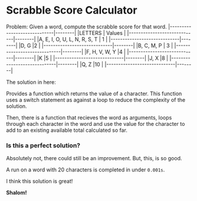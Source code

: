 # Scrabble Score Calculator

Problem: Given a word, compute the scrabble score for that word.
|-----------------------------|--------| |LETTERS | Values |
|-----------------------------|--------| |A, E, I, O, U, L, N, R, S, T | 1 |
|-----------------------------|--------| |D, G |2 |
|-----------------------------|--------| |B, C, M, P | 3 |
|-----------------------------|--------| |F, H, V, W, Y |4 |
|-----------------------------|--------| |K |5 |
|-----------------------------|--------| |J, X |8 |
|-----------------------------|--------| |Q, Z |10 |
|-----------------------------|--------|

The solution in here:

Provides a function which returns the value of a character. This function uses a
switch statement as against a loop to reduce the complexity of the solution.

Then, there is a function that recieves the word as arguments, loops through
each character in the word and use the value for the character to add to an
existing available total calculated so far.

### Is this a perfect solution?

Absolutely not, there could still be an improvement. But, this, is so good.

A run on a word with 20 characters is completed in under `0.001s`.

I think this solution is great!

**Shalom!**
